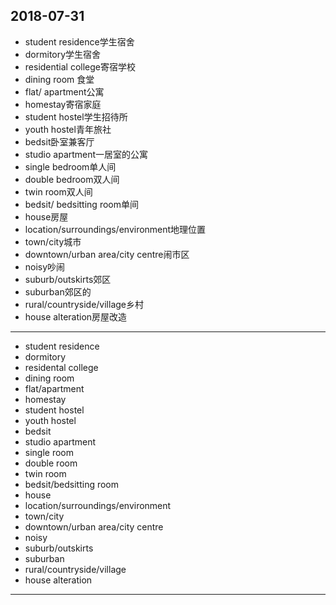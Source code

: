 2018-07-31
---
- student residence学生宿舍
- dormitory学生宿舍
- residential college寄宿学校
- dining room 食堂
- flat/ apartment公寓
- homestay寄宿家庭
- student hostel学生招待所
- youth hostel青年旅社
- bedsit卧室兼客厅
- studio apartment一居室的公寓
- single bedroom单人间
- double bedroom双人间
- twin room双人间
- bedsit/ bedsitting room单间
- house房屋
- location/surroundings/environment地理位置
- town/city城市
- downtown/urban area/city centre闹市区
- noisy吵闹
- suburb/outskirts郊区
- suburban郊区的
- rural/countryside/village乡村
- house alteration房屋改造
---
- student residence
- dormitory 
- residental college
- dining room 
- flat/apartment 
- homestay 
- student hostel
- youth hostel 
- bedsit 
- studio apartment 
- single room 
- double room 
- twin room 
- bedsit/bedsitting room 
- house 
- location/surroundings/environment 
- town/city 
- downtown/urban area/city centre 
- noisy 
- suburb/outskirts 
- suburban 
- rural/countryside/village 
- house alteration 
---